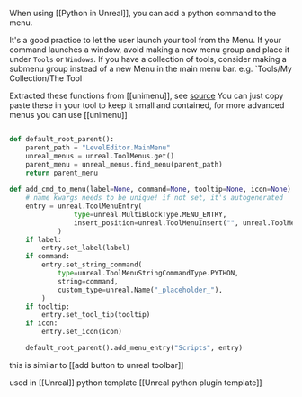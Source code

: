 When using [[Python in Unreal]], you can add a python command to the menu. 


It's a good practice to let the user launch your tool from  the Menu.
If your command launches a window, avoid making a new menu group and place it under
`Tools` or `Windows`.  If you have a collection of tools, consider making a submenu group instead of a new Menu in the main menu bar. e.g. `Tools/My Collection/The Tool

Extracted these functions from [[unimenu]], see [source](https://github.com/hannesdelbeke/unimenu/blob/main/unimenu/apps/unreal.py)
You can just copy paste these in your tool to keep it small and contained, for more advanced menus you can use [[unimenu]] 
```python

def default_root_parent():
	parent_path = "LevelEditor.MainMenu"
	unreal_menus = unreal.ToolMenus.get()
	parent_menu = unreal_menus.find_menu(parent_path)
	return parent_menu
	
def add_cmd_to_menu(label=None, command=None, tooltip=None, icon=None):
	# name kwargs needs to be unique! if not set, it's autogenerated
	entry = unreal.ToolMenuEntry(
	            type=unreal.MultiBlockType.MENU_ENTRY,
	            insert_position=unreal.ToolMenuInsert("", unreal.ToolMenuInsertType.FIRST),
	        )
	if label:
		entry.set_label(label)
	if command:
		entry.set_string_command(
			type=unreal.ToolMenuStringCommandType.PYTHON,
			string=command,
			custom_type=unreal.Name("_placeholder_"),
		)
	if tooltip:
		entry.set_tool_tip(tooltip)
	if icon:
		entry.set_icon(icon)

	default_root_parent().add_menu_entry("Scripts", entry)
```

this is similar to [[add button to unreal toolbar]]

used in [[Unreal]] python template [[Unreal python plugin template]]